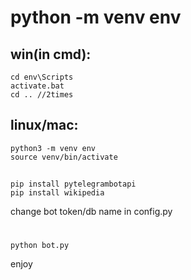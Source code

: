 # python -m venv env

## win(in cmd): 
	cd env\Scripts
	activate.bat
	cd .. //2times
## linux/mac:
	python3 -m venv env
	source venv/bin/activate

## 
	pip install pytelegrambotapi
	pip install wikipedia

change bot token/db name in config.py
#
	python bot.py
enjoy